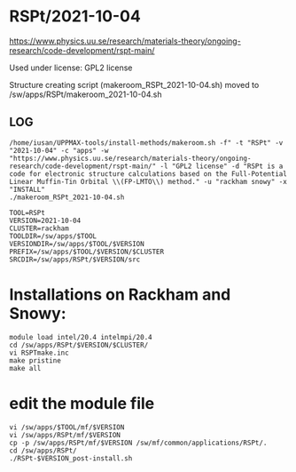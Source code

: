 RSPt/2021-10-04
========================

<https://www.physics.uu.se/research/materials-theory/ongoing-research/code-development/rspt-main/>

Used under license:
GPL2 license


Structure creating script (makeroom_RSPt_2021-10-04.sh) moved to /sw/apps/RSPt/makeroom_2021-10-04.sh

LOG
---

    /home/iusan/UPPMAX-tools/install-methods/makeroom.sh -f" -t "RSPt" -v "2021-10-04" -c "apps" -w "https://www.physics.uu.se/research/materials-theory/ongoing-research/code-development/rspt-main/" -l "GPL2 license" -d "RSPt is a code for electronic structure calculations based on the Full-Potential Linear Muffin-Tin Orbital \\(FP-LMTO\\) method." -u "rackham snowy" -x "INSTALL"
    ./makeroom_RSPt_2021-10-04.sh

    TOOL=RSPt
    VERSION=2021-10-04
    CLUSTER=rackham
    TOOLDIR=/sw/apps/$TOOL
    VERSIONDIR=/sw/apps/$TOOL/$VERSION
    PREFIX=/sw/apps/$TOOL/$VERSION/$CLUSTER
    SRCDIR=/sw/apps/RSPt/$VERSION/src


# Installations on Rackham and Snowy:
	module load intel/20.4 intelmpi/20.4
	cd /sw/apps/RSPt/$VERSION/$CLUSTER/
	vi RSPTmake.inc
	make pristine
	make all


# edit the module file
	vi /sw/apps/$TOOL/mf/$VERSION
	vi /sw/apps/RSPt/mf/$VERSION
	cp -p /sw/apps/RSPt/mf/$VERSION /sw/mf/common/applications/RSPt/.
	cd /sw/apps/RSPt/
	./RSPt-$VERSION_post-install.sh

